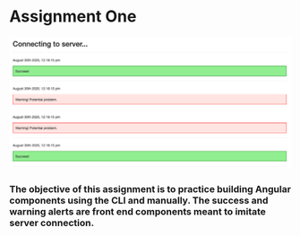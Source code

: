 # Assignment One

<p align="center">
<img src="https://github.com/drkuster/Angular-Course-Assignment-1/blob/master/Screenshots/Assignment-1.png?raw=true">
</p>

<h3>The objective of this assignment is to practice building Angular components using the CLI and manually. The success and warning alerts are front end components meant to imitate server connection.</h3>
